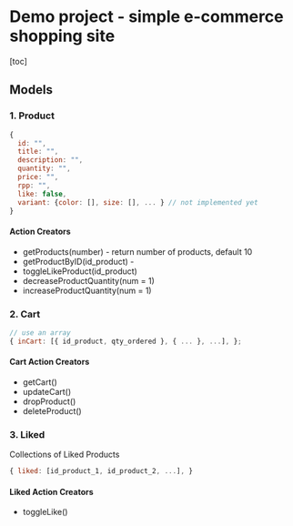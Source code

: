 # Demo project - simple e-commerce shopping site

[toc]

## Models

### 1. Product

```javascript
{
  id: "",
  title: "",
  description: "",
  quantity: "",
  price: "",
  rpp: "",
  like: false,
  variant: {color: [], size: [], ... } // not implemented yet
}
```

#### Action Creators

- getProducts(number) - return number of products, default 10
- getProductByID(id_product) -
- toggleLikeProduct(id_product)
- decreaseProductQuantity(num = 1)
- increaseProductQuantity(num = 1)

### 2. Cart

```javascript
// use an array
{ inCart: [{ id_product, qty_ordered }, { ... }, ...], };
```

#### Cart Action Creators

- getCart()
- updateCart()
- dropProduct()
- deleteProduct()

### 3. Liked

Collections of Liked Products

```javascript
{ liked: [id_product_1, id_product_2, ...], }
```

#### Liked Action Creators

- toggleLike()
